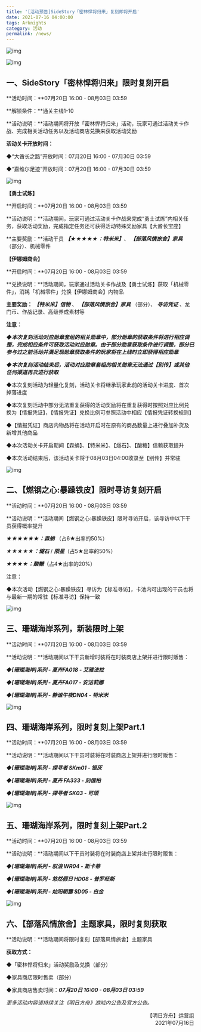 ```yaml
---
title: '[活动预告]SideStory「密林悍将归来」复刻即将开启'
date: 2021-07-16 04:00:00
tags: Arknights
category: 活动
permalink: /news/
---
```


![img](https://ak.hycdn.cn/announce/images/20210716/173c91d26c9e4c8afe57d5a2d94a143c.JPG)

<!-- more -->

![img](https://ak.hycdn.cn/announce/images/20210716/173c91d26c9e4c8afe57d5a2d94a143c.JPG)

## 一、SideStory「密林悍将归来」限时复刻开启

**活动时间：**07月20日 16:00 - 08月03日 03:59

**解锁条件：**通关主线1-10

**活动说明：**活动期间将开放「密林悍将归来」活动，玩家可通过活动关卡作战、完成相关活动任务以及活动商店兑换来获取活动奖励



**活动关卡开放时间：**

◆“大酋长之路”开放时间：07月20日 16:00 - 07月30日 03:59

◆“嘉维尔足迹”开放时间：07月20日 16:00 - 07月30日 03:59



![img](https://ak.hycdn.cn/announce/images/20210716/cddaf8a5c1b47207255faf8c55072f69.JPG)

**【勇士试炼】**

**开启时间：**07月20日 16:00 - 08月03日 03:59

**活动说明：**活动期间，玩家可通过活动关卡作战来完成“勇士试炼”内相关任务，获取活动奖励，完成指定任务还可获得活动特殊奖励家具【大酋长宝座】

**主要奖励：**活动干员 ***【★★★★★：特米米】***、 ***【部落风情旅舍】家具*** （部分）、机械零件



**【伊娜姆商会】**

**开启时间：**07月20日 16:00 - 08月03日 03:59

**兑换说明：**活动期间，玩家通过活动关卡作战及【勇士试炼】获取「机械零件」，消耗「机械零件」兑换【伊娜姆商会】内物品

**主要奖励：** ***【特米米】信物*** 、 ***【部落风情旅舍】家具*** （部分）、 ***寻访凭证*** 、龙门币、作战记录、高级养成素材等



**注意：**

***◆本次复刻活动对应勋章套组的相关勋章中，部分勋章的获取条件将进行相应调整，完成相应条件可获取活动对应勋章。由于部分勋章获取条件进行调整，部分已参与过之前活动并满足现勋章获取条件的玩家将在上线时立即获得相应勋章***

***◆本次复刻活动结束后，活动对应勋章套组的相关勋章无法通过【别传】或其他任何渠道再次进行获取***

◆本次复刻活动为轻量化复刻，活动关卡将继承玩家此前的活动关卡进度、首次掉落进度

◆本次复刻活动中部分无法重复获得的活动奖励将在重复获得时按照对应比例兑换为【情报凭证】，【情报凭证】兑换比例可参照活动中相应【情报凭证转换规则】

◆【情报凭证】商店内物品将在活动开启时在原有的商品数量上进行叠加补货及新增其他商品

◆本次活动关卡开启期间【森蚺】、【特米米】、【燧石】、【酸糖】信赖获取提升

◆本次活动结束后，该活动关卡将于08月03日04:00收录至【别传】并常驻



![img](https://ak.hycdn.cn/announce/images/20210716/77d02a28977986b4c28d2a5ea806ddc7.JPG)

## 二、【燃钢之心:暴躁铁皮】限时寻访复刻开启

**活动时间：**07月20日 16:00 - 08月03日 03:59

**活动说明：**活动期间【燃钢之心:暴躁铁皮】限时寻访开启，该寻访中以下干员获得概率提升

***★★★★★★：森蚺*** （占6★出率的50%）

***★★★★★：燧石*** / ***陨星***（占5★出率的50%）

***★★★★：酸糖***（占4★出率的20%）

注意：

◆本次活动【燃钢之心:暴躁铁皮】寻访为【标准寻访】，卡池内可出现的干员也将与最新一期的常驻【标准寻访】保持一致



![img](https://ak.hycdn.cn/announce/images/20210716/cedfc255ab5fb74146f2dd43ac1bdd0c.jpg)

## 三、珊瑚海岸系列，新装限时上架

**活动时间：**07月20日 16:00 - 08月03日 03:59

**活动说明：**活动期间以下干员新增时装将在时装商店上架并进行限时贩售：

***◆[珊瑚海岸]系列 - 夏卉FA018 - 艾雅法拉***

***◆[珊瑚海岸]系列 - 夏卉FA017 - 安洁莉娜***

***◆[珊瑚海岸]系列 - 静谧午夜DN04 - 特米米***



![img](https://ak.hycdn.cn/announce/images/20210716/30a2d6f7672737c6c03ce2835801d8bc.jpg)

## 四、珊瑚海岸系列，限时复刻上架Part.1

**活动时间：**07月20日 16:00 - 08月03日 03:59

**活动说明：**活动期间以下干员时装将在时装商店上架并进行限时贩售：

***◆[珊瑚海岸]系列 - 探寻者 SKm01 - 银灰***

***◆[珊瑚海岸]系列 - 夏卉 FA333 - 刻俄柏***

***◆[珊瑚海岸]系列 - 探寻者 SK03 - 可颂***



![img](https://ak.hycdn.cn/announce/images/20210716/c6b002a9329c2b164ec23536d09a080f.jpg)

## 五、珊瑚海岸系列，限时复刻上架Part.2

**活动时间：**07月20日 16:00 - 08月03日 03:59

**活动说明：**活动期间以下干员时装将在时装商店上架并进行限时贩售：

***◆[珊瑚海岸]系列 - 驭浪 WR04 - 斯卡蒂***

***◆[珊瑚海岸]系列 - 悠然假日 HD08 - 普罗旺斯***

***◆[珊瑚海岸]系列 - 灿阳朝露 SD05 - 白金***



![img](https://ak.hycdn.cn/announce/images/20210716/6643eb3ca23ae40b1eee9e6daaa9ced6.JPG)

## 六、【部落风情旅舍】主题家具，限时复刻获取

**活动说明：**活动期间将限时复刻【部落风情旅舍】主题家具 

**获取方式：**

◆「密林悍将归来」活动奖励及兑换（部分）

◆家具商店限时售卖（部分）

◆家具商店售卖时间：***07月20日 16:00 - 08月03日 03:59***

*更多活动内容请持续关注《明日方舟》游戏内公告及官方公告。*

<p style="text-align: right">【明日方舟】运营组<br />2021年07月16日</p>

